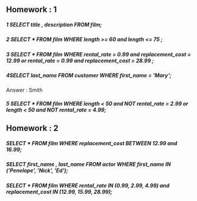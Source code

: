 ## Homework : 1

#####  1  SELECT title , description FROM film;

#####  2 SELECT * FROM film WHERE length >= 60 and length <= 75 ;

##### 3 SELECT * FROM film WHERE rental_rate = 0.99 and replacement_cost = 12.99 or rental_rate = 0.99 and replacement_cost = 28.99 ; 

#####  4SELECT last_name FROM customer WHERE first_name = 'Mary';

Answer : Smith

##### 5 SELECT * FROM film WHERE length < 50 and NOT rental_rate = 2.99 or length < 50 and NOT rental_rate = 4.99;

## Homework : 2

##### SELECT * FROM film WHERE replacement_cost BETWEEN  12.99 and  16.99;

##### SELECT first_name , last_name FROM actor WHERE first_name  IN ('Penelope', 'Nick', 'Ed');

##### SELECT * FROM film WHERE rental_rate  IN (0.99, 2.99, 4.99) and replacement_cost IN (12.99, 15.99, 28.99);









